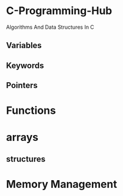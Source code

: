 # C-Programming-Hub
Algorithms And Data Structures In C
## Variables 
## Keywords
## Pointers
# Functions
# arrays
## structures
# Memory Management 
